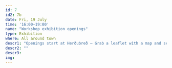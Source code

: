 ```yaml
---
id: 7
id2: 7b
date: Fri, 19 July
time: '16:00–19:00'
name: "Workshop exhibition openings"
type: Exhibition
where: All around town
descr1: "Openings start at Herðubreð – Grab a leaflet with a map and schedule!"  
descr2: ""
descr3: 
img: 
---
```

